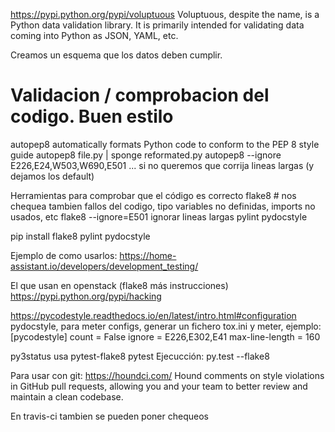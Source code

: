 https://pypi.python.org/pypi/voluptuous
Voluptuous, despite the name, is a Python data validation library. It is primarily intended for validating data coming into Python as JSON, YAML, etc.

Creamos un esquema que los datos deben cumplir.




# Validacion / comprobacion del codigo. Buen estilo
autopep8 automatically formats Python code to conform to the PEP 8 style guide
  autopep8 file.py | sponge reformated.py
  autopep8 --ignore E226,E24,W503,W690,E501 ...
    si no queremos que corrija lineas largas (y dejamos los default)

Herramientas para comprobar que el código es correcto
flake8  # nos chequea tambien fallos del codigo, tipo variables no definidas, imports no usados, etc
flake8 --ignore=E501
  ignorar lineas largas
pylint
pydocstyle

pip install flake8 pylint pydocstyle

Ejemplo de como usarlos: https://home-assistant.io/developers/development_testing/

El que usan en openstack (flake8 más instrucciones)
https://pypi.python.org/pypi/hacking


https://pycodestyle.readthedocs.io/en/latest/intro.html#configuration
pydocstyle, para meter configs, generar un fichero tox.ini y meter, ejemplo:
[pycodestyle]
count = False
ignore = E226,E302,E41
max-line-length = 160


py3status usa
pytest-flake8
pytest
Ejecucción: py.test --flake8


Para usar con git:
https://houndci.com/
Hound comments on style violations in GitHub pull requests, allowing you and your team to better review and maintain a clean codebase.

En travis-ci tambien se pueden poner chequeos
